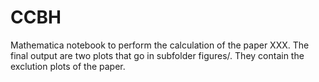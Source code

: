 # CCBH
Mathematica notebook to perform the calculation of the paper XXX. 
The final output are two plots that go in subfolder figures/. They contain the exclution plots of the paper.
